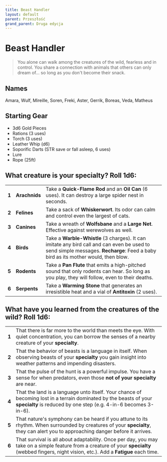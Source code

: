 ```yaml
---
title: Beast Handler
layout: default
parent: Przeszłość
grand_parent: Druga edycja
---
```


# Beast Handler

> You alone can walk among the creatures of the wild, fearless and in control. You share a connection with animals that others can only dream of... so long as you don't become their snack.

## Names

Amara, Wulf, Mireille, Soren, Freki, Aster, Gerrik, Boreas, Veda, Matheus

## Starting Gear

- 3d6 Gold Pieces
- Rations (3 uses)
- Torch (3 uses)   
- Leather Whip (d6)
- Soporific Darts (STR save or fall asleep, 6 uses)
- Lure
- Rope (25ft)

## What creature is your specialty? Roll 1d6:

|       |               |                                                                                                                                                                                   |
| ----- | ------------- | --------------------------------------------------------------------------------------------------------------------------------------------------------------------------------- |
| **1** | **Arachnids** | Take a **Quick-Flame Rod** and an **Oil Can** (6 uses). It can destroy a large spider nest in seconds.                                                                            |
| **2** | **Felines**   | Take a sack of **Whiskerwort**. Its odor can calm and control even the largest of cats.                                                                                           |
| **3** | **Canines**   | Take a wreath of **Wolfsbane** and a **Large Net**. Effective against werewolves as well.                                                                                         |
| **4** | **Birds**     | Take a **Warble-Whistle** (3 charges). It can imitate any bird call and can even be used to send simple messages. **Recharge**: Feed a baby bird as its mother would, then blow. |
| **5** | **Rodents**   | Take a **Pan Flute** that emits a high-pitched sound that only rodents can hear. So long as you play, they will follow, even to their deaths.                                     |
| **6** | **Serpents**  | Take a **Warming Stone** that generates an irresistible heat and a vial of **Antitoxin** (2 uses).                                                                               |


## What have you learned from the creatures of the wild? Roll 1d6: 

|       |                                                                                                                                                                                          |
| ----- | ---------------------------------------------------------------------------------------------------------------------------------------------------------------------------------------- |
| **1** | That there is far more to the world than meets the eye. With quiet concentration, you can borrow the senses of a nearby creature of your **specialty**.                                       |
| **2** | That the behavior of beasts is a language in itself. When observing beasts of your **specialty** you gain insight into weather patterns and impending disasters.                             |
| **3** | That the pulse of the hunt is a powerful impulse. You have a sense for when predators, even those **not of your specialty** are near.                                                        |
| **4** | That the land is a language unto itself. Your chance of becoming lost in a terrain dominated by the beasts of your **specialty** is reduced by one step (e.g. 4-in-6 becomes 3-in-6).             |
| **5** | That nature's symphony can be heard if you attune to its rhythm. When surrounded by creatures of your **specialty**, they can alert you to approaching danger before it arrives.               |
| **6** | That survival is all about adaptability. Once per day, you may take on a simple feature from a creature of your **specialty** (webbed fingers, night vision, etc.). Add a **Fatigue** each time. |
